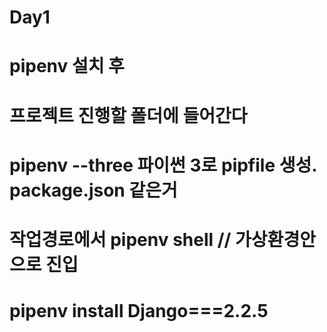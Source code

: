 
# Day1

# pipenv 설치 후 

# 프로젝트 진행할 폴더에 들어간다

# pipenv --three 파이썬 3로 pipfile 생성. package.json 같은거

# 작업경로에서 pipenv shell // 가상환경안으로 진입

# pipenv install Django===2.2.5   